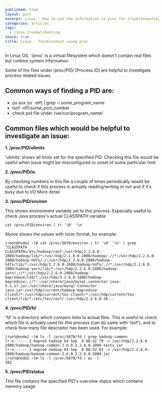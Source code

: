 ```yaml
---
published: true
layout: post
excerpt: Linux - How to use the information in proc for troubleshooting
categories: articles
tags:
  - linux troubelshooting
share: true
title: Linux - Troubleshoot using proc
---
```

In Linux OS,  '/proc' is a virtual filesystem which doesn't contain real files but runtime system information.

Some of the files under /proc/PID/ (Process ID) are helpful to investigate process related issues.

## Common ways of finding a PID are:
- ps aux (or -elf) | grep -i some_program_name
- lsof -nPi:some_port_number
- check pid file under /var/run/program_name/



## Common files which would be helpful to investigate an issue:

**1. /proc/PID/ulimits**

'ulimits' shows all limits set for the specified PID.
Checking this file would be useful when issue might be misconfigured or unset of some particular limit

**2. /proc/PID/io**

By checking numbers in this file a couple of times periodically would be useful to check if this process is actually reading/writing or not and if it's busy due to I/O
More detail

**3. /proc/PID/environ**

This shows environment variable set to this process.
Especially useful to check Java process's actual CLASSPATH variable

```shell
cat /proc/PID/environ | tr '\0' '\n'
```

Above shows the values with nicer format, for example:

```shell
[root@node2 ~]# cat /proc/5670/environ | tr '\0' '\n' | grep ^CLASSPATH
CLASSPATH=/etc/hadoop/conf:/usr/hdp/2.2.6.0-2800/hadoop/lib/*:/usr/hdp/2.2.6.0-2800/hadoop/.//*:/usr/hdp/2.2.6.0-2800/hadoop-hdfs/./:/usr/hdp/2.2.6.0-2800/hadoop-hdfs/lib/*:/usr/hdp/2.2.6.0-2800/hadoop-hdfs/.//*:/usr/hdp/2.2.6.0-2800/hadoop-yarn/lib/*:/usr/hdp/2.2.6.0-2800/hadoop-yarn/.//*:/usr/hdp/2.2.6.0-2800/hadoop-mapreduce/lib/*:/usr/hdp/2.2.6.0-2800/hadoop-mapreduce/.//*::/usr/share/java/mysql-connector-java-5.1.17.jar:/usr/share/java/mysql-connector-java.jar:/usr/hdp/current/hadoop-mapreduce-client/*:/usr/hdp/current/tez-client/*:/usr/hdp/current/tez-client/lib/*:/etc/tez/conf/:/usr/hdp/2.2.6.0-28...
```

**4. /proc/PID/fd**

'fd' is a directory which contains links to actual files.
This is useful to check which file is actually used for this process (can do same with 'lsof'), and to check how many file descriptor has been used.
For example:
```shell
[root@node2 ~]# ls -l /proc/5670/fd | grep hadoop-common
lr-x------ 1 mapred hadoop 64 Sep  8 08:32 79 -> /usr/hdp/2.2.6.0-2800/hadoop/hadoop-common-2.6.0.2.2.6.0-2800-tests.jar
lr-x------ 1 mapred hadoop 64 Sep  8 08:32 83 -> /usr/hdp/2.2.6.0-2800/hadoop/hadoop-common-2.6.0.2.2.6.0-2800.jar
[root@node2 ~]# ls -l /proc/5670/fd | wc -l
382
```
**5. /proc/PID/status**

This file contains the specified PID's overview status which contains memory usage
